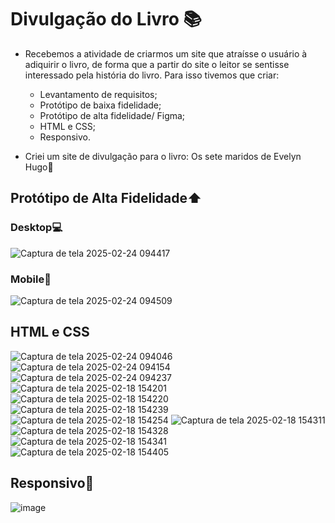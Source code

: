 # Divulgação do Livro 📚
* Recebemos a atividade de criarmos um site que atraísse o usuário à adiquirir o livro, de forma que a partir do site o leitor se sentisse interessado pela história do livro.
  Para isso tivemos que criar:
  * Levantamento de requisitos;
  * Protótipo de baixa fidelidade;
  * Protótipo de alta fidelidade/ Figma;
  * HTML e CSS;
  * Responsivo.

* Criei um site de divulgação para o livro: Os sete maridos de Evelyn Hugo💍
 
## Protótipo de Alta Fidelidade⬆️
### Desktop💻
![Captura de tela 2025-02-24 094417](https://github.com/user-attachments/assets/4b11e3f1-063a-4638-a8ec-6eecc000cb6c)

### Mobile📱
![Captura de tela 2025-02-24 094509](https://github.com/user-attachments/assets/0def61e3-129d-4ea5-b8cf-94def2853035)

## HTML e CSS
![Captura de tela 2025-02-24 094046](https://github.com/user-attachments/assets/4a797e9f-1437-47ac-9994-c9f48dcad09e)
![Captura de tela 2025-02-24 094154](https://github.com/user-attachments/assets/eeb586e0-c39d-43be-9cce-7704f12d3e11)
![Captura de tela 2025-02-24 094237](https://github.com/user-attachments/assets/7511e57c-d5b7-46d4-bdd6-6bdec84592e7)
![Captura de tela 2025-02-18 154201](https://github.com/user-attachments/assets/55e1cba8-b731-494a-bee6-dcd060bb5b17)
![Captura de tela 2025-02-18 154220](https://github.com/user-attachments/assets/c428a84b-5d80-483d-a315-575ccc532d9f)
![Captura de tela 2025-02-18 154239](https://github.com/user-attachments/assets/738e4bf6-72f0-40b3-a691-751550c2f128)
![Captura de tela 2025-02-18 154254](https://github.com/user-attachments/assets/034b99b7-5878-4146-b043-78473dbe5f6c)
![Captura de tela 2025-02-18 154311](https://github.com/user-attachments/assets/b8f9102e-1930-4ea8-8357-3068a9b43607)
![Captura de tela 2025-02-18 154328](https://github.com/user-attachments/assets/2d860dcc-7d60-4fc5-a640-d8b4b8df8e81)
![Captura de tela 2025-02-18 154341](https://github.com/user-attachments/assets/6a195b77-68fb-4c6d-90fe-813797424595)
![Captura de tela 2025-02-18 154405](https://github.com/user-attachments/assets/7be5fb34-3631-4058-9a2b-3e0ade3a7ede)


## Responsivo📱
![image](https://github.com/user-attachments/assets/2471985f-6063-4597-8136-33840ddc0327)

